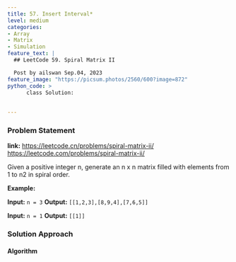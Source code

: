 ```yaml
---
title: 57. Insert Interval*
level: medium
categories:
- Array
- Matrix
- Simulation
feature_text: |
  ## LeetCode 59. Spiral Matrix II

  Post by ailswan Sep.04, 2023
feature_image: "https://picsum.photos/2560/600?image=872"
python_code: >
      class Solution:
       
        
---
```


### Problem Statement
**link:**
https://leetcode.cn/problems/spiral-matrix-ii/
https://leetcode.com/problems/spiral-matrix-ii/

Given a positive integer n, generate an n x n matrix filled with elements from 1 to n2 in spiral order.

**Example:**

**Input:** `n = 3`
**Output:** `[[1,2,3],[8,9,4],[7,6,5]]`

**Input:** `n = 1`
**Output:** `[[1]]`


### Solution Approach

 

#### Algorithm
 